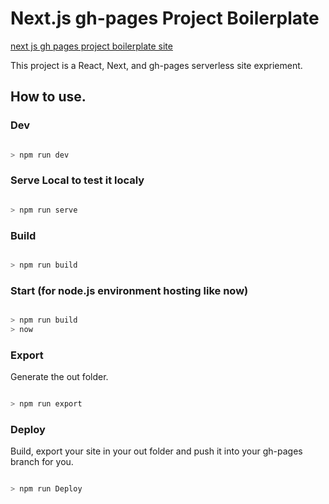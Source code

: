 # Next.js gh-pages Project Boilerplate

[next js gh pages project boilerplate site](https://thierryc.github.io/next-js-gh-pages-project-boilerplate/)

This project is a React, Next, and gh-pages serverless site expriement.

## How to use.

### Dev

```sh

> npm run dev

```

### Serve Local to test it localy

```sh

> npm run serve

```

### Build

```sh

> npm run build

```

### Start (for node.js environment hosting like now)

```sh

> npm run build
> now

```

### Export

Generate the out folder.

```sh

> npm run export

```

### Deploy

Build, export your site in your out folder and push it into your gh-pages branch for you.

```sh

> npm run Deploy

```
